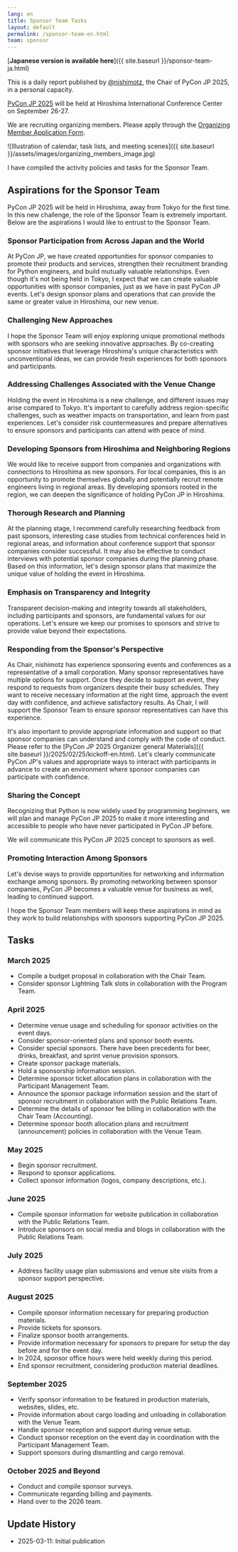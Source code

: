 ```yaml
---
lang: en
title: Sponsor Team Tasks
layout: default
permalink: /sponsor-team-en.html
team: sponsor
---
```


[**Japanese version is available here**]({{ site.baseurl }}/sponsor-team-ja.html)

This is a daily report published by [@nishimotz](https://d.nishimotz.com/aboutme), the Chair of PyCon JP 2025, in a personal capacity.

[PyCon JP 2025](https://2025.pycon.jp/) will be held at Hiroshima International Conference Center on September 26-27.

We are recruiting organizing members. Please apply through the [Organizing Member Application Form](https://forms.gle/7irqYKhZVj7AY7LfA).

<div class="image-center">
![Illustration of calendar, task lists, and meeting scenes]({{ site.baseurl }}/assets/images/organizing_members_image.jpg)
</div>

I have compiled the activity policies and tasks for the Sponsor Team.

## Aspirations for the Sponsor Team

PyCon JP 2025 will be held in Hiroshima, away from Tokyo for the first time. In this new challenge, the role of the Sponsor Team is extremely important. Below are the aspirations I would like to entrust to the Sponsor Team.

### Sponsor Participation from Across Japan and the World

At PyCon JP, we have created opportunities for sponsor companies to promote their products and services, strengthen their recruitment branding for Python engineers, and build mutually valuable relationships. Even though it's not being held in Tokyo, I expect that we can create valuable opportunities with sponsor companies, just as we have in past PyCon JP events. Let's design sponsor plans and operations that can provide the same or greater value in Hiroshima, our new venue.

### Challenging New Approaches

I hope the Sponsor Team will enjoy exploring unique promotional methods with sponsors who are seeking innovative approaches. By co-creating sponsor initiatives that leverage Hiroshima's unique characteristics with unconventional ideas, we can provide fresh experiences for both sponsors and participants.

### Addressing Challenges Associated with the Venue Change

Holding the event in Hiroshima is a new challenge, and different issues may arise compared to Tokyo. It's important to carefully address region-specific challenges, such as weather impacts on transportation, and learn from past experiences. Let's consider risk countermeasures and prepare alternatives to ensure sponsors and participants can attend with peace of mind.

### Developing Sponsors from Hiroshima and Neighboring Regions

We would like to receive support from companies and organizations with connections to Hiroshima as new sponsors. For local companies, this is an opportunity to promote themselves globally and potentially recruit remote engineers living in regional areas. By developing sponsors rooted in the region, we can deepen the significance of holding PyCon JP in Hiroshima.

### Thorough Research and Planning

At the planning stage, I recommend carefully researching feedback from past sponsors, interesting case studies from technical conferences held in regional areas, and information about conference support that sponsor companies consider successful. It may also be effective to conduct interviews with potential sponsor companies during the planning phase. Based on this information, let's design sponsor plans that maximize the unique value of holding the event in Hiroshima.

### Emphasis on Transparency and Integrity

Transparent decision-making and integrity towards all stakeholders, including participants and sponsors, are fundamental values for our operations. Let's ensure we keep our promises to sponsors and strive to provide value beyond their expectations.

### Responding from the Sponsor's Perspective

As Chair, nishimotz has experience sponsoring events and conferences as a representative of a small corporation. Many sponsor representatives have multiple options for support. Once they decide to support an event, they respond to requests from organizers despite their busy schedules. They want to receive necessary information at the right time, approach the event day with confidence, and achieve satisfactory results. As Chair, I will support the Sponsor Team to ensure sponsor representatives can have this experience.

It's also important to provide appropriate information and support so that sponsor companies can understand and comply with the code of conduct. Please refer to the [PyCon JP 2025 Organizer general Materials]({{ site.baseurl }}/2025/02/25/kickoff-en.html). Let's clearly communicate PyCon JP's values and appropriate ways to interact with participants in advance to create an environment where sponsor companies can participate with confidence.

### Sharing the Concept

Recognizing that Python is now widely used by programming beginners, we will plan and manage PyCon JP 2025 to make it more interesting and accessible to people who have never participated in PyCon JP before.

We will communicate this PyCon JP 2025 concept to sponsors as well.

### Promoting Interaction Among Sponsors

Let's devise ways to provide opportunities for networking and information exchange among sponsors. By promoting networking between sponsor companies, PyCon JP becomes a valuable venue for business as well, leading to continued support.

I hope the Sponsor Team members will keep these aspirations in mind as they work to build relationships with sponsors supporting PyCon JP 2025.

## Tasks

### March 2025

- Compile a budget proposal in collaboration with the Chair Team.
- Consider sponsor Lightning Talk slots in collaboration with the Program Team.

### April 2025

- Determine venue usage and scheduling for sponsor activities on the event days.
- Consider sponsor-oriented plans and sponsor booth events.
- Consider special sponsors. There have been precedents for beer, drinks, breakfast, and sprint venue provision sponsors.
- Create sponsor package materials.
- Hold a sponsorship information session.
- Determine sponsor ticket allocation plans in collaboration with the Participant Management Team.
- Announce the sponsor package information session and the start of sponsor recruitment in collaboration with the Public Relations Team.
- Determine the details of sponsor fee billing in collaboration with the Chair Team (Accounting).
- Determine sponsor booth allocation plans and recruitment (announcement) policies in collaboration with the Venue Team.

### May 2025

- Begin sponsor recruitment.
- Respond to sponsor applications.
- Collect sponsor information (logos, company descriptions, etc.).

### June 2025

- Compile sponsor information for website publication in collaboration with the Public Relations Team.
- Introduce sponsors on social media and blogs in collaboration with the Public Relations Team.

### July 2025

- Address facility usage plan submissions and venue site visits from a sponsor support perspective.

### August 2025

- Compile sponsor information necessary for preparing production materials.
- Provide tickets for sponsors.
- Finalize sponsor booth arrangements.
- Provide information necessary for sponsors to prepare for setup the day before and for the event day.
- In 2024, sponsor office hours were held weekly during this period.
- End sponsor recruitment, considering production material deadlines.

### September 2025

- Verify sponsor information to be featured in production materials, websites, slides, etc.
- Provide information about cargo loading and unloading in collaboration with the Venue Team.
- Handle sponsor reception and support during venue setup.
- Conduct sponsor reception on the event day in coordination with the Participant Management Team.
- Support sponsors during dismantling and cargo removal.

### October 2025 and Beyond

- Conduct and compile sponsor surveys.
- Communicate regarding billing and payments.
- Hand over to the 2026 team.

## Update History

- 2025-03-11: Initial publication
